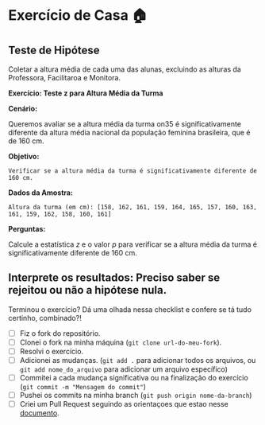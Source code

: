 # Exercício de Casa 🏠 

## Teste de Hipótese

Coletar a altura média de cada uma das alunas, excluindo as alturas da
 Professora, Facilitaroa e Monitora.

**Exercício: Teste z para Altura Média da Turma**

**Cenário:**

Queremos avaliar se a altura média da turma on35 é significativamente diferente da altura média nacional da população feminina brasileira, que é de 160 cm. 

**Objetivo:**

    Verificar se a altura média da turma é significativamente diferente de 160 cm.

**Dados da Amostra:**

    Altura da turma (em cm): [158, 162, 161, 159, 164, 165, 157, 160, 163, 161, 159, 162, 158, 160, 161]


**Perguntas:**


Calcule a estatística *z* e o valor *p* para verificar se a altura média da turma é significativamente diferente de 160 cm.

**Interprete os resultados:** Preciso saber se rejeitou ou não a hipótese nula.
---

Terminou o exercício? Dá uma olhada nessa checklist e confere se tá tudo certinho, combinado?!

- [ ] Fiz o fork do repositório.
- [ ] Clonei o fork na minha máquina (`git clone url-do-meu-fork`).
- [ ] Resolvi o exercício.
- [ ] Adicionei as mudanças. (`git add .` para adicionar todos os arquivos, ou `git add nome_do_arquivo` para adicionar um arquivo específico)
- [ ] Commitei a cada mudança significativa ou na finalização do exercício (`git commit -m "Mensagem do commit"`)
- [ ] Pushei os commits na minha branch (`git push origin nome-da-branch`)
- [ ] Criei um Pull Request seguindo as orientaçoes que estao nesse [documento](https://github.com/mflilian/repo-example/blob/main/exercicios/para-casa/instrucoes-pull-request.md).
